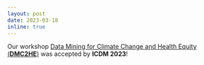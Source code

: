 ```yaml
---
layout: post
date: 2023-03-18
inline: true
---
```


Our workshop [Data Mining for Climate Change and Health Equity (**DMC2HE**)]([https://sites.google.com/view/dmc2he/home](https://sites.google.com/view/icdmdmc2he/home)) was accepted by **ICDM 2023**!
